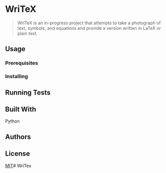# WriTeX

> WriTeX is an in-progress project that attempts to take a photograph of text, symbols, and equations and provide a version written in LaTeX or plain text.

## Usage

### Prerequisites

### Installing

## Running Tests


## Built With
Python


## Authors


## License
[MIT](https://choosealicense.com/licenses/mit/)# WriTex
